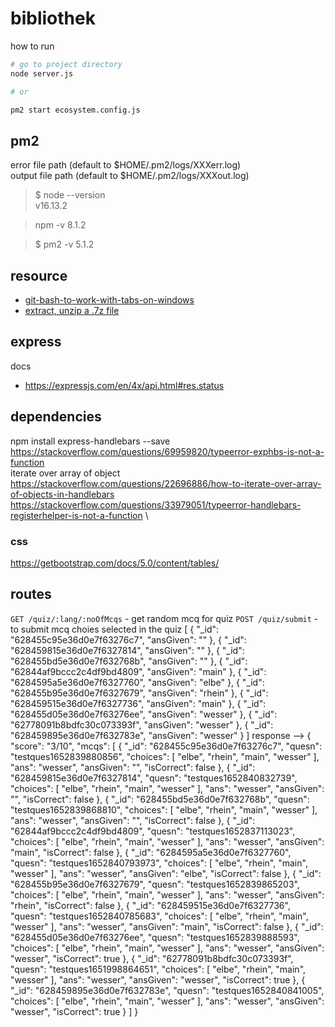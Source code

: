 bibliothek
===


how to run 
```bash
# go to project directory
node server.js

# or

pm2 start ecosystem.config.js
```

pm2
---
error file path (default to $HOME/.pm2/logs/XXXerr.log)  
output file path (default to $HOME/.pm2/logs/XXXout.log)


> $ node --version  
> v16.13.2

> npm -v
> 8.1.2

> $ pm2 -v
> 5.1.2


## resource 

- [git-bash-to-work-with-tabs-on-windows](https://stackoverflow.com/questions/20202269/set-up-git-bash-to-work-with-tabs-on-windows)
- [extract, unzip a .7z file](https://answers.microsoft.com/en-us/windows/forum/all/unable-to-install-7z-file/bd244e05-50c7-4420-936d-4a56d0375177)



## express

docs
- https://expressjs.com/en/4x/api.html#res.status


## dependencies 
npm install express-handlebars --save
<https://stackoverflow.com/questions/69959820/typeerror-exphbs-is-not-a-function>  \
iterate over array of object <https://stackoverflow.com/questions/22696886/how-to-iterate-over-array-of-objects-in-handlebars>  \
<https://stackoverflow.com/questions/33979051/typeerror-handlebars-registerhelper-is-not-a-function>  \
### css
https://getbootstrap.com/docs/5.0/content/tables/





## routes 

`GET /quiz/:lang/:noOfMcqs` - get random mcq for quiz
`POST /quiz/submit` - to submit mcq choies selected in the quiz
[
    {
        "_id": "628455c95e36d0e7f63276c7",
        "ansGiven": ""
    },
    {
        "_id": "628459815e36d0e7f6327814",
        "ansGiven": ""
    },
    {
        "_id": "628455bd5e36d0e7f632768b",
        "ansGiven": ""
    },
    {
        "_id": "62844af9bccc2c4df9bd4809",
        "ansGiven": "main"
    },
    {
        "_id": "6284595a5e36d0e7f6327760",
        "ansGiven": "elbe"
    },
    {
        "_id": "628455b95e36d0e7f6327679",
        "ansGiven": "rhein"
    },
    {
        "_id": "628459515e36d0e7f6327736",
        "ansGiven": "main"
    },
    {
        "_id": "628455d05e36d0e7f63276ee",
        "ansGiven": "wesser"
    },
    {
        "_id": "62778091b8bdfc30c073393f",
        "ansGiven": "wesser"
    },
    {
        "_id": "628459895e36d0e7f632783e",
        "ansGiven": "wesser"
    }
]
response -->
{
    "score": "3/10",
    "mcqs": [
        {
            "_id": "628455c95e36d0e7f63276c7",
            "quesn": "testques1652839880856",
            "choices": [
                "elbe",
                "rhein",
                "main",
                "wesser"
            ],
            "ans": "wesser",
            "ansGiven": "",
            "isCorrect": false
        },
        {
            "_id": "628459815e36d0e7f6327814",
            "quesn": "testques1652840832739",
            "choices": [
                "elbe",
                "rhein",
                "main",
                "wesser"
            ],
            "ans": "wesser",
            "ansGiven": "",
            "isCorrect": false
        },
        {
            "_id": "628455bd5e36d0e7f632768b",
            "quesn": "testques1652839868810",
            "choices": [
                "elbe",
                "rhein",
                "main",
                "wesser"
            ],
            "ans": "wesser",
            "ansGiven": "",
            "isCorrect": false
        },
        {
            "_id": "62844af9bccc2c4df9bd4809",
            "quesn": "testques1652837113023",
            "choices": [
                "elbe",
                "rhein",
                "main",
                "wesser"
            ],
            "ans": "wesser",
            "ansGiven": "main",
            "isCorrect": false
        },
        {
            "_id": "6284595a5e36d0e7f6327760",
            "quesn": "testques1652840793973",
            "choices": [
                "elbe",
                "rhein",
                "main",
                "wesser"
            ],
            "ans": "wesser",
            "ansGiven": "elbe",
            "isCorrect": false
        },
        {
            "_id": "628455b95e36d0e7f6327679",
            "quesn": "testques1652839865203",
            "choices": [
                "elbe",
                "rhein",
                "main",
                "wesser"
            ],
            "ans": "wesser",
            "ansGiven": "rhein",
            "isCorrect": false
        },
        {
            "_id": "628459515e36d0e7f6327736",
            "quesn": "testques1652840785683",
            "choices": [
                "elbe",
                "rhein",
                "main",
                "wesser"
            ],
            "ans": "wesser",
            "ansGiven": "main",
            "isCorrect": false
        },
        {
            "_id": "628455d05e36d0e7f63276ee",
            "quesn": "testques1652839888593",
            "choices": [
                "elbe",
                "rhein",
                "main",
                "wesser"
            ],
            "ans": "wesser",
            "ansGiven": "wesser",
            "isCorrect": true
        },
        {
            "_id": "62778091b8bdfc30c073393f",
            "quesn": "testques1651998864651",
            "choices": [
                "elbe",
                "rhein",
                "main",
                "wesser"
            ],
            "ans": "wesser",
            "ansGiven": "wesser",
            "isCorrect": true
        },
        {
            "_id": "628459895e36d0e7f632783e",
            "quesn": "testques1652840841005",
            "choices": [
                "elbe",
                "rhein",
                "main",
                "wesser"
            ],
            "ans": "wesser",
            "ansGiven": "wesser",
            "isCorrect": true
        }
    ]
}